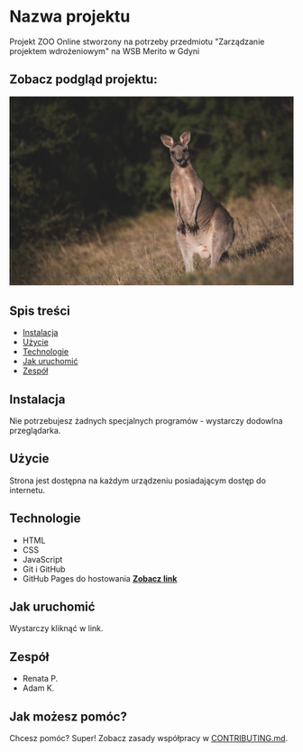 # Nazwa projektu
Projekt ZOO Online stworzony na potrzeby przedmiotu "Zarządzanie projektem wdrożeniowym" na WSB Merito w Gdyni

## Zobacz podgląd projektu:
![podgląd projektu](img/kangur.jpg)

## Spis treści
- [Instalacja](#instalacja)
- [Użycie](#użycie)
- [Technologie](#technologie)
- [Jak uruchomić](#jak-uruchomić)
- [Zespół](#zespół)

## Instalacja
Nie potrzebujesz żadnych specjalnych programów - wystarczy dodowlna przeglądarka.

## Użycie
Strona jest dostępna na każdym urządzeniu posiadającym dostęp do internetu.

## Technologie
- HTML
- CSS
- JavaScript
- Git i GitHub
- GitHub Pages do hostowania [**Zobacz link**](https://renataliespl.github.io/WZ-ININ5-hyb-wszyscy/)

## Jak uruchomić
Wystarczy kliknąć w link.

## Zespół
- Renata P.
- Adam K.

## Jak możesz pomóc?
Chcesz pomóc? Super! Zobacz zasady współpracy w [CONTRIBUTING.md](CONTRIBUTING.md).

